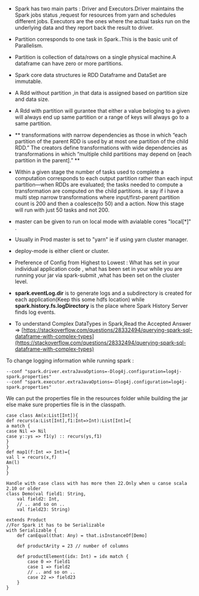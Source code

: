 * Spark has two main parts : Driver and Executors.Driver maintains the Spark jobs status ,request for resources from yarn and schedules different jobs. Executors are the ones where the actual tasks run on the underlying data and they report back the result to driver.

* Partition corresponds to one task in Spark..This is the basic unit of Parallelism.

* Partition is collection of data/rows on a single physical machine.A dataframe can have zero or more partitions.

* Spark core data structures ie RDD Dataframe and DataSet are immutable. 

* A Rdd without partition ,in that data is assigned based on partition size and data size.

* A Rdd with partition will gurantee that either a value beloging to a given will always end up same partition or a range of keys will always go to a same partition.

* ** transformations with narrow dependencies as those in which “each partition of the parent RDD is used by at most one partition of the child RDD.” The creators define transformations with wide dependencies as transformations in which “multiple child partitions may depend on \[each partition in the parent\].” **

* Within a given stage the number of tasks used to complete a computation corresponds to each output partition rather than each input partition—when RDDs are evaluated; the tasks needed to compute a transformation are computed on the child partitions. ie say if i have a multi step narrow transformations where input/first-parent partition count is 200 and then a coalesce\(to 50\) and a action. Now this stage will run with just 50 tasks and not 200.

* master can be given to run on local mode with avialable cores "local\[\*\]" .

* Usually in Prod master is set to "yarn" ie if using yarn cluster manager.

* deploy-mode is either client or cluster.

* Preference of Config from Highest to Lowest : What has set in your individual application code , what has been set in your while you are running your jar via spark-submit ,what has been set on the cluster level.

* **spark.eventLog.dir** is to generate logs and a subdirectory is created for each application\(Keep this some hdfs location\) while **spark.history.fs.logDirectory** is the place where Spark History Server finds log events.

* To understand Complex DataTypes in Spark,Read the Accepted Answer  =&gt; [https://stackoverflow.com/questions/28332494/querying-spark-sql-dataframe-with-complex-types](https://stackoverflow.com/questions/28332494/querying-spark-sql-dataframe-with-complex-types)

To change logging information while running spark :

```
--conf "spark.driver.extraJavaOptions=-Dlog4j.configuration=log4j-spark.properties" 
--conf "spark.executor.extraJavaOptions=-Dlog4j.configuration=log4j-spark.properties"
```

We can put the properties file in the resources folder while building the jar else make sure properties file is in the classpath.

```
case class Am(x:List[Int]){
def recurs(a:List[Int],f1:Int=>Int):List[Int]={
a match {
case Nil => Nil
case y::ys => f1(y) :: recurs(ys,f1)
}
}
def map1(f:Int => Int)={
val l = recurs(x,f)
Am(l)
}
}
```

```
Handle with case class with has more then 22.Only when u canse scala 2.10 or older
class Demo(val field1: String,
    val field2: Int,
    // .. and so on ..
    val field23: String)

extends Product 
//For Spark it has to be Serializable
with Serializable {
    def canEqual(that: Any) = that.isInstanceOf[Demo]

    def productArity = 23 // number of columns

    def productElement(idx: Int) = idx match {
        case 0 => field1
        case 1 => field2
        // .. and so on ..
        case 22 => field23
    }
}
```




